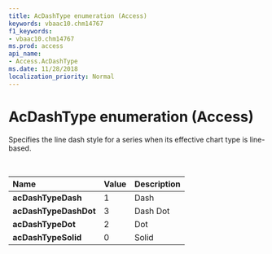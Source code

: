 ```yaml
---
title: AcDashType enumeration (Access)
keywords: vbaac10.chm14767
f1_keywords:
- vbaac10.chm14767
ms.prod: access
api_name:
- Access.AcDashType
ms.date: 11/28/2018
localization_priority: Normal
---
```



# AcDashType enumeration (Access)

Specifies the line dash style for a series when its effective chart type is line-based.

<br/>

|Name|Value|Description|
|:-----|:-----|:-----|
|**acDashTypeDash**|1|Dash|
|**acDashTypeDashDot**|3|Dash Dot|
|**acDashTypeDot**|2|Dot|
|**acDashTypeSolid**|0|Solid|

